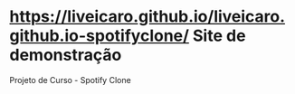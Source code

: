 # https://liveicaro.github.io/liveicaro.github.io-spotifyclone/ Site de demonstração 
Projeto de Curso - Spotify Clone
